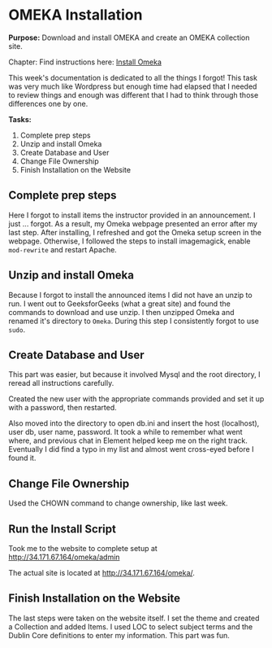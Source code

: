 # OMEKA Installation

**Purpose:** Download and install OMEKA and create an OMEKA collection site.

Chapter: Find instructions here: [Install Omeka](https://cseanburns.github.io/systems-librarianship/18-install-omeka.html)  

This week's documentation is dedicated to all the things I forgot! This task was very much like Wordpress but enough time had elapsed that I needed to review things and enough was different that I had to think through those differences one by one.   

**Tasks:**  
1. Complete prep steps  
2. Unzip and install Omeka   
3. Create Database and User  
4. Change File Ownership    
6. Finish Installation on the Website  

## Complete prep steps

Here I forgot to install items the instructor provided in an announcement. I just ... forgot. As a result, my Omeka webpage presented an error after my last step. After installing, I refreshed and got the Omeka setup screen in the webpage. Otherwise, I followed the steps to install imagemagick, enable `mod-rewrite` and restart Apache. 

## Unzip and install Omeka  

Because I forgot to install the announced items I did not have an unzip to run. I went out to GeeksforGeeks (what a great site) and found the commands to download and use unzip. I then unzipped Omeka and renamed it's directory to `Omeka`. During this step I consistently forgot to use `sudo`.

## Create Database and User  
This part was easier, but because it involved Mysql and the root directory, I reread all instructions carefully.  

Created the new user with the appropriate commands provided and set it up with a password, then restarted.  

Also moved into the directory to open db.ini and insert the host (localhost), user db, user name, password. It took a while to remember what went where, and previous chat in Element helped keep me on the right track. Eventually I did find a typo in my list and almost went cross-eyed before I found it.  

## Change File Ownership  

Used the CHOWN command to change ownership, like last week.  

## Run the Install Script 

Took me to the website to complete setup at http://34.171.67.164/omeka/admin  

The actual site is located at http://34.171.67.164/omeka/.  

##  Finish Installation on the Website 

The last steps were taken on the website itself. I set the theme and created a Collection and added Items. I used LOC to select subject terms and the Dublin Core definitions to enter my information. This part was fun.  
